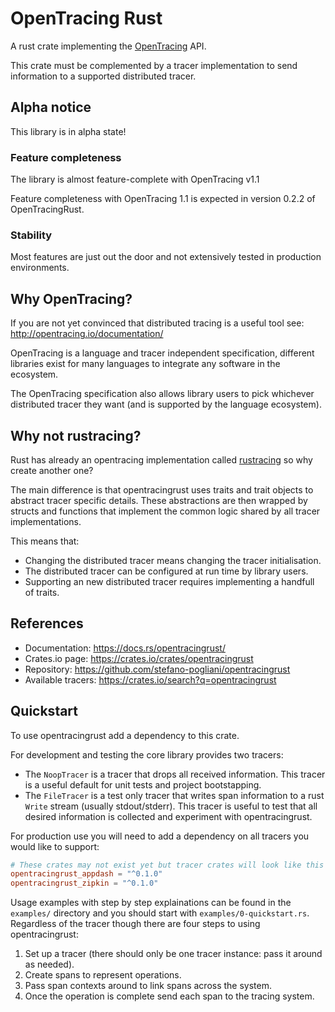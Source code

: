OpenTracing Rust
================
A rust crate implementing the [OpenTracing](http://opentracing.io/) API.

This crate must be complemented by a tracer implementation to send
information to a supported distributed tracer.

Alpha notice
------------
This library is in alpha state!

### Feature completeness
The library is almost feature-complete with OpenTracing v1.1

Feature completeness with OpenTracing 1.1 is expected in
version 0.2.2 of OpenTracingRust.

### Stability
Most features are just out the door and not extensively
tested in production environments.


Why OpenTracing?
----------------
If you are not yet convinced that distributed tracing is a useful tool see:
http://opentracing.io/documentation/

OpenTracing is a language and tracer independent specification, different
libraries exist for many languages to integrate any software in the ecosystem.

The OpenTracing specification also allows library users to pick whichever
distributed tracer they want (and is supported by the language ecosystem).


Why not rustracing?
-------------------
Rust has already an opentracing implementation called
[rustracing](https://crates.io/crates/rustracing) so why create another one?

The main difference is that opentracingrust uses traits and trait objects
to abstract tracer specific details.
These abstractions are then wrapped by structs and functions that implement
the common logic shared by all tracer implementations.

This means that:

  * Changing the distributed tracer means changing the tracer initialisation.
  * The distributed tracer can be configured at run time by library users.
  * Supporting an new distributed tracer requires implementing a handfull of traits.


References
----------

  * Documentation: https://docs.rs/opentracingrust/
  * Crates.io page: https://crates.io/crates/opentracingrust
  * Repository: https://github.com/stefano-pogliani/opentracingrust
  * Available tracers: https://crates.io/search?q=opentracingrust


Quickstart
----------
To use opentracingrust add a dependency to this crate.

For development and testing the core library provides two tracers:

  * The `NoopTracer` is a tracer that drops all received information.
    This tracer is a useful default for unit tests and project bootstapping.
  * The `FileTracer` is a test only tracer that writes span information to
    a rust `Write` stream (usually stdout/stderr).
    This tracer is useful to test that all desired information is collected
    and experiment with opentracingrust.

For production use you will need to add a dependency on
all tracers you would like to support:
```toml
# These crates may not exist yet but tracer crates will look like this
opentracingrust_appdash = "^0.1.0"
opentracingrust_zipkin = "^0.1.0"
```

Usage examples with step by step explainations can be found in the `examples/`
directory and you should start with `examples/0-quickstart.rs`.
Regardless of the tracer though there are four steps to using opentracingrust:

  1. Set up a tracer (there should only be one tracer instance: pass it around as needed).
  2. Create spans to represent operations.
  3. Pass span contexts around to link spans across the system.
  4. Once the operation is complete send each span to the tracing system.
